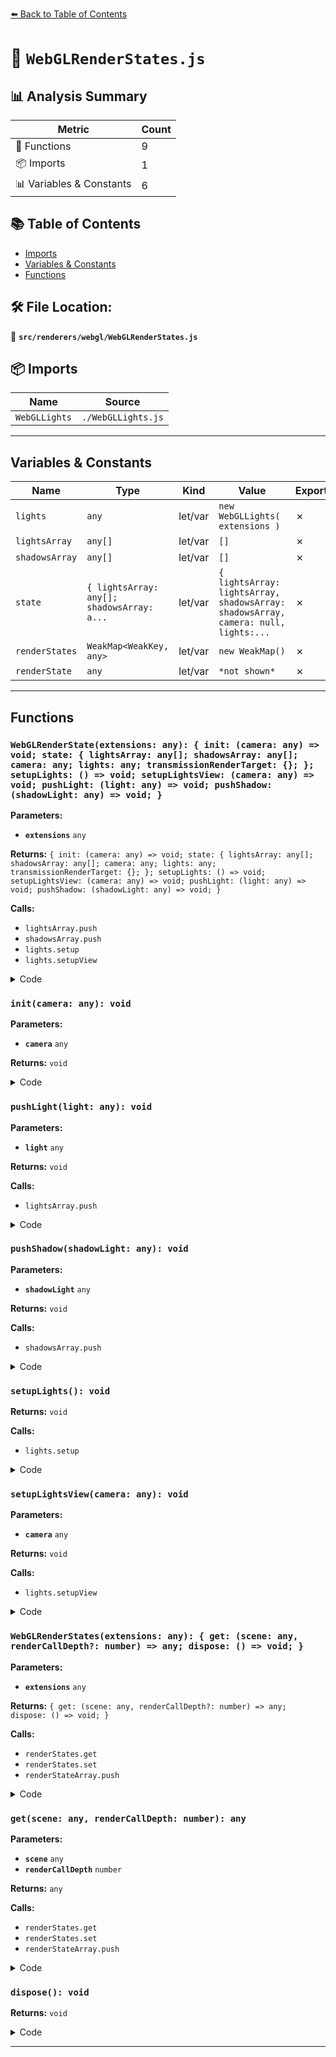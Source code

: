 [⬅️ Back to Table of Contents](../../../index.md)

# 📄 `WebGLRenderStates.js`

## 📊 Analysis Summary

| Metric | Count |
|--------|-------|
| 🔧 Functions | 9 |
| 📦 Imports | 1 |
| 📊 Variables & Constants | 6 |

## 📚 Table of Contents

- [Imports](#imports)
- [Variables & Constants](#variables-constants)
- [Functions](#functions)

## 🛠️ File Location:
📂 **`src/renderers/webgl/WebGLRenderStates.js`**

## 📦 Imports

| Name | Source |
|------|--------|
| `WebGLLights` | `./WebGLLights.js` |


---

## Variables & Constants

| Name | Type | Kind | Value | Exported |
|------|------|------|-------|----------|
| `lights` | `any` | let/var | `new WebGLLights( extensions )` | ✗ |
| `lightsArray` | `any[]` | let/var | `[]` | ✗ |
| `shadowsArray` | `any[]` | let/var | `[]` | ✗ |
| `state` | `{ lightsArray: any[]; shadowsArray: a...` | let/var | `{ lightsArray: lightsArray, shadowsArray: shadowsArray, camera: null, lights:...` | ✗ |
| `renderStates` | `WeakMap<WeakKey, any>` | let/var | `new WeakMap()` | ✗ |
| `renderState` | `any` | let/var | `*not shown*` | ✗ |


---

## Functions

### `WebGLRenderState(extensions: any): { init: (camera: any) => void; state: { lightsArray: any[]; shadowsArray: any[]; camera: any; lights: any; transmissionRenderTarget: {}; }; setupLights: () => void; setupLightsView: (camera: any) => void; pushLight: (light: any) => void; pushShadow: (shadowLight: any) => void; }`

**Parameters:**

- **`extensions`** `any`

**Returns:** `{ init: (camera: any) => void; state: { lightsArray: any[]; shadowsArray: any[]; camera: any; lights: any; transmissionRenderTarget: {}; }; setupLights: () => void; setupLightsView: (camera: any) => void; pushLight: (light: any) => void; pushShadow: (shadowLight: any) => void; }`

**Calls:**

- `lightsArray.push`
- `shadowsArray.push`
- `lights.setup`
- `lights.setupView`

<details><summary>Code</summary>

```typescript
function WebGLRenderState( extensions ) {

	const lights = new WebGLLights( extensions );

	const lightsArray = [];
	const shadowsArray = [];

	function init( camera ) {

		state.camera = camera;

		lightsArray.length = 0;
		shadowsArray.length = 0;

	}

	function pushLight( light ) {

		lightsArray.push( light );

	}

	function pushShadow( shadowLight ) {

		shadowsArray.push( shadowLight );

	}

	function setupLights() {

		lights.setup( lightsArray );

	}

	function setupLightsView( camera ) {

		lights.setupView( lightsArray, camera );

	}

	const state = {
		lightsArray: lightsArray,
		shadowsArray: shadowsArray,

		camera: null,

		lights: lights,

		transmissionRenderTarget: {}
	};

	return {
		init: init,
		state: state,
		setupLights: setupLights,
		setupLightsView: setupLightsView,

		pushLight: pushLight,
		pushShadow: pushShadow
	};

}
```
</details>

### `init(camera: any): void`

**Parameters:**

- **`camera`** `any`

**Returns:** `void`

<details><summary>Code</summary>

```typescript
function init( camera ) {

		state.camera = camera;

		lightsArray.length = 0;
		shadowsArray.length = 0;

	}
```
</details>

### `pushLight(light: any): void`

**Parameters:**

- **`light`** `any`

**Returns:** `void`

**Calls:**

- `lightsArray.push`

<details><summary>Code</summary>

```typescript
function pushLight( light ) {

		lightsArray.push( light );

	}
```
</details>

### `pushShadow(shadowLight: any): void`

**Parameters:**

- **`shadowLight`** `any`

**Returns:** `void`

**Calls:**

- `shadowsArray.push`

<details><summary>Code</summary>

```typescript
function pushShadow( shadowLight ) {

		shadowsArray.push( shadowLight );

	}
```
</details>

### `setupLights(): void`

**Returns:** `void`

**Calls:**

- `lights.setup`

<details><summary>Code</summary>

```typescript
function setupLights() {

		lights.setup( lightsArray );

	}
```
</details>

### `setupLightsView(camera: any): void`

**Parameters:**

- **`camera`** `any`

**Returns:** `void`

**Calls:**

- `lights.setupView`

<details><summary>Code</summary>

```typescript
function setupLightsView( camera ) {

		lights.setupView( lightsArray, camera );

	}
```
</details>

### `WebGLRenderStates(extensions: any): { get: (scene: any, renderCallDepth?: number) => any; dispose: () => void; }`

**Parameters:**

- **`extensions`** `any`

**Returns:** `{ get: (scene: any, renderCallDepth?: number) => any; dispose: () => void; }`

**Calls:**

- `renderStates.get`
- `renderStates.set`
- `renderStateArray.push`

<details><summary>Code</summary>

```typescript
function WebGLRenderStates( extensions ) {

	let renderStates = new WeakMap();

	function get( scene, renderCallDepth = 0 ) {

		const renderStateArray = renderStates.get( scene );
		let renderState;

		if ( renderStateArray === undefined ) {

			renderState = new WebGLRenderState( extensions );
			renderStates.set( scene, [ renderState ] );

		} else {

			if ( renderCallDepth >= renderStateArray.length ) {

				renderState = new WebGLRenderState( extensions );
				renderStateArray.push( renderState );

			} else {

				renderState = renderStateArray[ renderCallDepth ];

			}

		}

		return renderState;

	}

	function dispose() {

		renderStates = new WeakMap();

	}

	return {
		get: get,
		dispose: dispose
	};

}
```
</details>

### `get(scene: any, renderCallDepth: number): any`

**Parameters:**

- **`scene`** `any`
- **`renderCallDepth`** `number`

**Returns:** `any`

**Calls:**

- `renderStates.get`
- `renderStates.set`
- `renderStateArray.push`

<details><summary>Code</summary>

```typescript
function get( scene, renderCallDepth = 0 ) {

		const renderStateArray = renderStates.get( scene );
		let renderState;

		if ( renderStateArray === undefined ) {

			renderState = new WebGLRenderState( extensions );
			renderStates.set( scene, [ renderState ] );

		} else {

			if ( renderCallDepth >= renderStateArray.length ) {

				renderState = new WebGLRenderState( extensions );
				renderStateArray.push( renderState );

			} else {

				renderState = renderStateArray[ renderCallDepth ];

			}

		}

		return renderState;

	}
```
</details>

### `dispose(): void`

**Returns:** `void`

<details><summary>Code</summary>

```typescript
function dispose() {

		renderStates = new WeakMap();

	}
```
</details>


---
